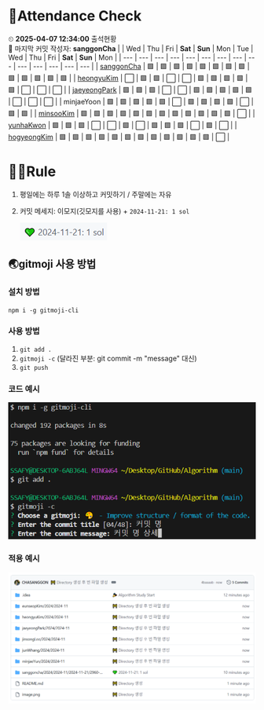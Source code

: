 <!-- Attendance Section -->
# 📅Attendance Check

⏲ **2025-04-07 12:34:00** 출석현황<br>📝 마지막 커밋 작성자: **sanggonCha**
|   | Wed | Thu | Fri | **Sat** | **Sun** | Mon | Tue | Wed | Thu | Fri | **Sat** | **Sun** | Mon |
| --- | --- | --- | --- | --- | --- | --- | --- | --- | --- | --- | --- | --- | --- |
| [sanggonCha](https://solved.ac/profile/yg9618) | 🟩 | 🟩 | 🟩 | 🟩 | 🟩 | 🟩 | 🟩 | 🟩 | 🟩 | 🟩 | 🟩 | 🟩 | 🟩 |
| [heongyuKim](https://solved.ac/profile/khg6436) | ⬜ | 🟩 | 🟩 | ⬜ | ⬜ | 🟩 | 🟩 | 🟩 | 🟩 | 🟩 | ⬜ | ⬜ | ⬜ |
| [jaeyeongPark](https://solved.ac/profile/pjy980526) | 🟩 | 🟩 | 🟩 | ⬜ | ⬜ | 🟩 | 🟩 | 🟩 | 🟩 | 🟩 | ⬜ | ⬜ | ⬜ |
| minjaeYoon | 🟩 | 🟩 | 🟩 | 🟩 | 🟩 | ⬜ | 🟩 | 🟩 | 🟩 | 🟩 | ⬜ | 🟩 | 🟩 |
| [minsooKim](https://solved.ac/profile/kei03016) | 🟩 | 🟩 | 🟩 | 🟩 | 🟩 | 🟩 | 🟩 | 🟩 | 🟩 | 🟩 | 🟩 | 🟩 | ⬜ |
| [yunhaKwon](https://solved.ac/profile/ellen4421) | 🟩 | 🟩 | 🟩 | ⬜ | ⬜ | 🟩 | ⬜ | 🟩 | 🟩 | 🟩 | ⬜ | 🟩 | ⬜ |
| [hogyeongKim](https://solved.ac/profile/rlaghtl2) | 🟩 | 🟩 | 🟩 | 🟩 | 🟩 | 🟩 | 🟩 | 🟩 | 🟩 | 🟩 | 🟩 | 🟩 | ⬜ |

<!-- Rules Section -->
# 🏳‍🌈Rule
1. 평일에는 하루 1솔 이상하고 커밋하기 / 주말에는 자유
2. 커밋 메세지: 이모지(깃모지를 사용) +  `2024-11-21: 1 sol`

    ![alt text](images/image-2.png)


## 🌏gitmoji 사용 방법
### 설치 방법
`npm i -g gitmoji-cli`

### 사용 방법
1. `git add .`
2. `gitmoji -c` (달라진 부분: git commit -m "message" 대신)
3. `git push`

### 코드 예시
![alt text](images/image.png)

### 적용 예시
![alt text](images/image-1.png)
